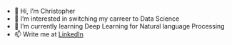 - 👋 Hi, I’m Christopher
- 👀 I’m interested in switching my carreer to Data Science 
- 🌱 I’m currently learning Deep Learning for Natural language Processing
- 📫 Write me at [LinkedIn](https://www.linkedin.com/in/christopher-luebbers/)
